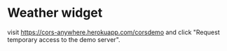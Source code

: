 # Weather widget
visit https://cors-anywhere.herokuapp.com/corsdemo and click "Request temporary access to the demo server".
